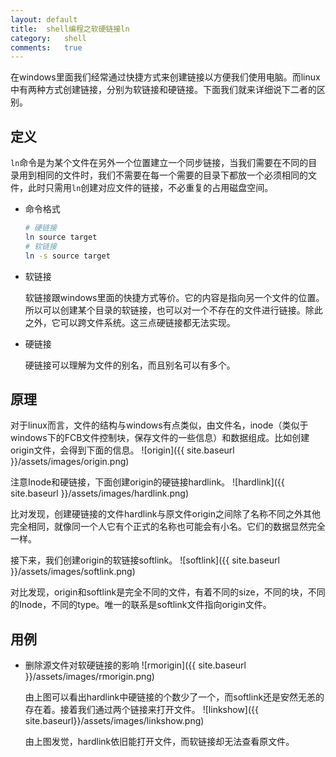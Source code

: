 ```yaml
---
layout:	default
title:	shell编程之软硬链接ln
category:	shell
comments:	true
---
```

在windows里面我们经常通过快捷方式来创建链接以方便我们使用电脑。而linux中有两种方式创建链接，分别为软链接和硬链接。下面我们就来详细说下二者的区别。



## 定义
`ln`命令是为某个文件在另外一个位置建立一个同步链接，当我们需要在不同的目录用到相同的文件时，我们不需要在每一个需要的目录下都放一个必须相同的文件，此时只需用`ln`创建对应文件的链接，不必重复的占用磁盘空间。

* 命令格式

	```bash
	# 硬链接
	ln source target
	# 软链接
	ln -s source target
	```
* 软链接

	软链接跟windows里面的快捷方式等价。它的内容是指向另一个文件的位置。所以可以创建某个目录的软链接，也可以对一个不存在的文件进行链接。除此之外，它可以跨文件系统。这三点硬链接都无法实现。
* 硬链接

	硬链接可以理解为文件的别名，而且别名可以有多个。

## 原理
对于linux而言，文件的结构与windows有点类似，由文件名，inode（类似于windows下的FCB文件控制块，保存文件的一些信息）和数据组成。比如创建origin文件，会得到下面的信息。
![origin]({{ site.baseurl }}/assets/images/origin.png)

注意Inode和硬链接，下面创建origin的硬链接hardlink。
![hardlink]({{ site.baseurl }}/assets/images/hardlink.png)

比对发现，创建硬链接的文件hardlink与原文件origin之间除了名称不同之外其他完全相同，就像同一个人它有个正式的名称也可能会有小名。它们的数据显然完全一样。

接下来，我们创建origin的软链接softlink。
![softlink]({{ site.baseurl }}/assets/images/softlink.png)

对比发现，origin和softlink是完全不同的文件，有着不同的size，不同的块，不同的Inode，不同的type。唯一的联系是softlink文件指向origin文件。


## 用例
*  删除源文件对软硬链接的影响
	![rmorigin]({{ site.baseurl }}/assets/images/rmorigin.png)

	由上图可以看出hardlink中硬链接的个数少了一个，而softlink还是安然无恙的存在着。接着我们通过两个链接来打开文件。
	![linkshow]({{ site.baseurl}}/assets/images/linkshow.png)

	由上图发觉，hardlink依旧能打开文件，而软链接却无法查看原文件。

